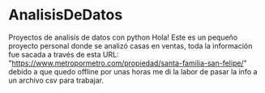 # AnalisisDeDatos
Proyectos de analisis de datos con python
Hola!
Este es un pequeño proyecto personal donde se analizó casas en ventas, toda la información fue sacada a través de esta URL: "https://www.metropormetro.com/propiedad/santa-familia-san-felipe/" debido a que quedo offline por unas horas me di la labor de pasar la info a un archivo csv para trabajar.

